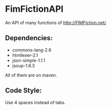 FimFictionAPI
=============
An API of many functions of http://FIMFiction.net/.

Dependencies:
-------------
- commons-lang-2.6
- htmllexer-2.1
- json-simple-1.1.1
- jsoup-1.6.3

All of them are on maven.

Code Style:
-----------
Use 4 spaces instead of tabs.